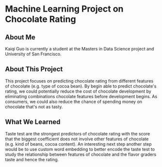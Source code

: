 <h1>Machine Learning Project on Chocolate Rating</h1>

<h2>About Me</h2>

<p>Kaiqi Guo is currently a student at the Masters in Data Science project and University of San Francisco. </p>

<h2>About This Project</h2>
<p>This project focuses on predicting chocolate rating from different features of chocolate (e.g. type of cocoa bean). By begin able to predict chocolate's rating, we could potentially reduce the cost of chocolate development by eliminating combinations chocolate features before development begins. As consumers, we could also reduce the chance of spending money on chocolate that's not as tasty.</p>

<h2>What We Learned</h2>
<p>Taste test are the strongest predictors of chocolate rating with the score that the biggest coefficient does not involve other features of chocolate (e.g. kind of beans, cocoa content). An interesting next step another step would be to use custom word embedding to better encode the taste test to study the relationship between features of chocolate and the flavor graders taste and hence the rating.</p>
